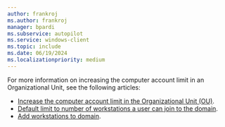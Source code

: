 ```yaml
---
author: frankroj
ms.author: frankroj
manager: bpardi
ms.subservice: autopilot
ms.service: windows-client
ms.topic: include
ms.date: 06/19/2024
ms.localizationpriority: medium
---
```


<!-- This file is shared by the following articles:

user-driven/hybrid-azure-ad-join-computer-account-limit.md
pre-provisioning/hybrid-azure-ad-join-computer-account-limit.md

Headings are driven by article context. -->

For more information on increasing the computer account limit in an Organizational Unit, see the following articles:

- [Increase the computer account limit in the Organizational Unit (OU)](../../windows-autopilot-hybrid.md#increase-the-computer-account-limit-in-the-organizational-unit).
- [Default limit to number of workstations a user can join to the domain](/troubleshoot/windows-server/identity/default-workstation-numbers-join-domain).
- [Add workstations to domain](/windows/security/threat-protection/security-policy-settings/add-workstations-to-domain).